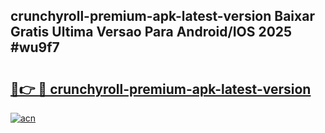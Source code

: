## crunchyroll-premium-apk-latest-version Baixar Gratis Ultima Versao Para Android/IOS 2025 #wu9f7

# <h2><a href="https://ainizakaria.my?title=crunchyroll-premium-apk-latest-version&ref=20M">🔗👉 🔴 crunchyroll-premium-apk-latest-version</a></h2>

[![acn](https://github.com/user-attachments/assets/0f9c940e-d8b0-45ae-aac7-cd30a18b3e1c)](https://ainizakaria.my?title=crunchyroll-premium-apk-latest-version&ref=20M)


